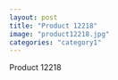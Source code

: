 ```yaml
---
layout: post
title: "Product 12218"
image: "product12218.jpg"
categories: "category1"
---
```

Product 12218
